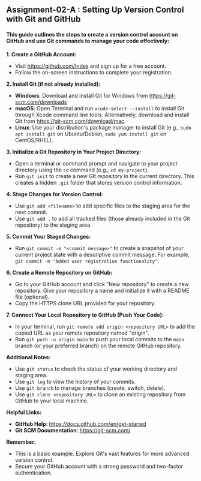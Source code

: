 ## Assignment-02-A : Setting Up Version Control with Git and GitHub

#### This guide outlines the steps to create a version control account on GitHub and use Git commands to manage your code effectively:

**1. Create a GitHub Account:**

- Visit https://github.com/Index and sign up for a free account.
- Follow the on-screen instructions to complete your registration.

**2. Install Git (if not already installed):**

- **Windows**: Download and install Git for Windows from https://git-scm.com/downloads
- **macOS**: Open Terminal and run `xcode-select --install` to install Git through Xcode command line tools. Alternatively, download and install Git from https://git-scm.com/download/mac.
- **Linux**: Use your distribution's package manager to install Git (e.g., `sudo apt install git` on Ubuntu/Debian, `sudo yum install git` on CentOS/RHEL).

**3. Initialize a Git Repository in Your Project Directory:**

- Open a terminal or command prompt and navigate to your project directory using the `cd` command (e.g., `cd my-project`).
- Run `git init` to create a new Git repository in the current directory. This creates a hidden `.git` folder that stores version control information.

**4. Stage Changes for Version Control:**

- Use `git add <filename>` to add specific files to the staging area for the next commit.
- Use `git add .` to add all tracked files (those already included in the Git repository) to the staging area.

**5. Commit Your Staged Changes:**

- Run `git commit -m "<commit message>"` to create a snapshot of your current project state with a descriptive commit message. For example, `git commit -m "Added user registration functionality"`.

**6. Create a Remote Repository on GitHub:**

- Go to your GitHub account and click "New repository" to create a new repository.
  Give your repository a name and initialize it with a README file (optional).
- Copy the HTTPS clone URL provided for your repository.

**7. Connect Your Local Repository to GitHub (Push Your Code):**

- In your terminal, run `git remote add origin <repository URL>` to add the copied URL as your remote repository named "origin".
- Run `git push -u origin main` to push your local commits to the `main` branch (or your preferred branch) on the remote GitHub repository.

**Additional Notes:**

- Use `git status` to check the status of your working directory and staging area.
- Use `git log` to view the history of your commits.
- Use `git branch` to manage branches (create, switch, delete).
- Use `git clone <repository URL>` to clone an existing repository from GitHub to your local machine.

**Helpful Links:**

- **GitHub Help**: https://docs.github.com/en/get-started
- **Git SCM Documentation**: https://git-scm.com/

**Remember:**

- This is a basic example. Explore Git's vast features for more advanced version control.
- Secure your GitHub account with a strong password and two-factor authentication.
